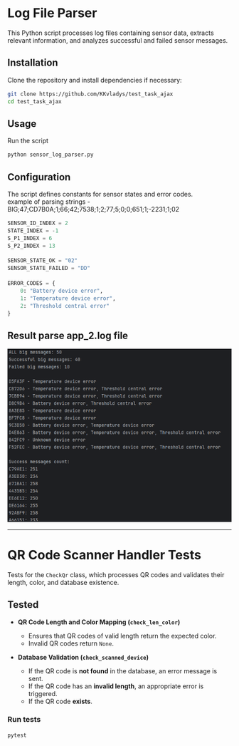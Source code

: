 
# Log File Parser
This Python script processes log files 
containing sensor data, extracts relevant information, 
and analyzes successful and failed sensor messages.

## Installation
Clone the repository and install dependencies if necessary:

```bash
git clone https://github.com/KKvladys/test_task_ajax
cd test_task_ajax
```
## Usage
Run the script
```bash
python sensor_log_parser.py
```

## Configuration
The script defines constants for sensor states and error codes.  
example of parsing strings - BIG;47;CD7B0A;1;66;42;7538;1;2;77;5;0;0;651;1;-2231;1;02

```python
SENSOR_ID_INDEX = 2
STATE_INDEX = -1
S_P1_INDEX = 6
S_P2_INDEX = 13

SENSOR_STATE_OK = "02"
SENSOR_STATE_FAILED = "DD"

ERROR_CODES = {
    0: "Battery device error",
    1: "Temperature device error",
    2: "Threshold central error"
}
```

## Result parse app_2.log file
![parse_result.png](parse_result.png)

---
# QR Code Scanner Handler Tests

Tests for the `CheckQr` class, which 
processes QR codes and validates their length, 
color, and database existence.

## Tested

- **QR Code Length and Color Mapping (`check_len_color`)**  
  - Ensures that QR codes of valid length return the expected color.
  - Invalid QR codes return `None`.

- **Database Validation (`check_scanned_device`)**  
  - If the QR code is **not found** in the database, an error message is sent.
  - If the QR code has an **invalid length**, an appropriate error is triggered.
  - If the QR code **exists**.

### Run tests
```bash
pytest
```